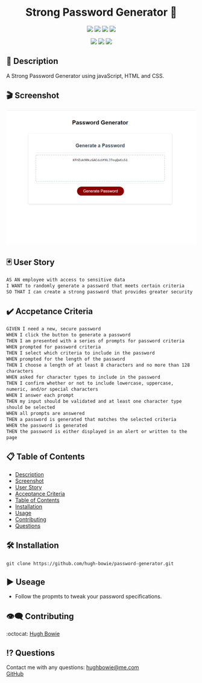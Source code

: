 <h1 align="center">Strong Password Generator 🚀</h1>

<p align="center">
    <img src="https://img.shields.io/github/repo-size/hugh-bowie/password-generator" />
    <img src="https://img.shields.io/github/languages/top/hugh-bowie/password-generator"  />
    <img src="https://img.shields.io/github/issues/hugh-bowie/password-generator" />
    <img src="https://img.shields.io/github/last-commit/hugh-bowie/password-generator" >
</p>
<p align="center">
    <img src="https://img.shields.io/badge/javascript-yellow" />
    <img src="https://img.shields.io/badge/css-blue"  />
    <img src="https://img.shields.io/badge/html5-red"  />
</p>

## 📓 Description

A Strong Password Generator using javaScript, HTML and CSS.

## 🎬 Screenshot

![password-generator](./password-generator.PNG)

## 🃏 User Story

```
AS AN employee with access to sensitive data
I WANT to randomly generate a password that meets certain criteria
SO THAT I can create a strong password that provides greater security
```

## ✔️ Accpetance Criteria

```
GIVEN I need a new, secure password
WHEN I click the button to generate a password
THEN I am presented with a series of prompts for password criteria
WHEN prompted for password criteria
THEN I select which criteria to include in the password
WHEN prompted for the length of the password
THEN I choose a length of at least 8 characters and no more than 128 characters
WHEN asked for character types to include in the password
THEN I confirm whether or not to include lowercase, uppercase, numeric, and/or special characters
WHEN I answer each prompt
THEN my input should be validated and at least one character type should be selected
WHEN all prompts are answered
THEN a password is generated that matches the selected criteria
WHEN the password is generated
THEN the password is either displayed in an alert or written to the page
```

## 📋 Table of Contents

- [Description](#description)
- [Screenshot](#screenshot)
- [User Story](#user-story)
- [Acceptance Criteria](#acceptance-criteria)
- [Table of Contents](#table-of-contents)
- [Installation](#installation)
- [Usage](#usage)
- [Contributing](#contributing)
- [Questions](#questions)

## 🛠 Installation

`git clone https://github.com/hugh-bowie/password-generator.git`

## ▶️ Useage

- Follow the propmts to tweak your password specifications.

## 👁‍🗨 Contributing

:octocat: [Hugh Bowie](https://github.com/hugh-bowie)

## ⁉️ Questions

Contact me with any questions: [hughbowie@me.com](mailto:hughbowie@me.com)<br />[GitHub](https://github.com/hugh-bowie)<br />
